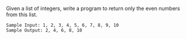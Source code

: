 Given a list of integers, write a program to return only the even numbers from this list.

```
Sample Input: 1, 2, 3, 4, 5, 6, 7, 8, 9, 10
Sample Output: 2, 4, 6, 8, 10
```